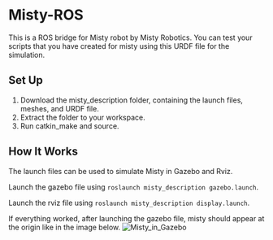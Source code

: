 # Misty-ROS
This is a ROS bridge for Misty robot by Misty Robotics. You can test your scripts that you have created for misty using this URDF file for the simulation.

## Set Up
1. Download the misty_description folder, containing the launch files, meshes, and URDF file. 
2. Extract the folder to your workspace.
3. Run catkin_make and source.

## How It Works
The launch files can be used to simulate Misty in Gazebo and Rviz. 

Launch the gazebo file using ```roslaunch misty_description gazebo.launch```.

Launch the rviz file using ```roslaunch misty_description display.launch```.

If everything worked, after launching the gazebo file, misty should appear at the origin like in the image below.
![Misty_in_Gazebo](https://user-images.githubusercontent.com/78620821/117919480-3ab7f780-b32c-11eb-9ca5-b9be01b4e43b.PNG "Misty in Gazebo")


